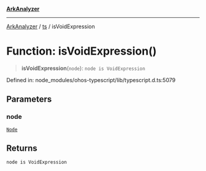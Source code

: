 [**ArkAnalyzer**](../../../../README.md)

***

[ArkAnalyzer](../../../../globals.md) / [ts](../README.md) / isVoidExpression

# Function: isVoidExpression()

> **isVoidExpression**(`node`): `node is VoidExpression`

Defined in: node\_modules/ohos-typescript/lib/typescript.d.ts:5079

## Parameters

### node

[`Node`](../interfaces/Node.md)

## Returns

`node is VoidExpression`
